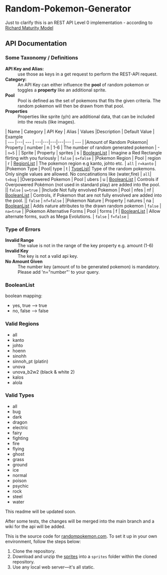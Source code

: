 # Random-Pokemon-Generator

Just to clarify this is an REST API Level 0 implementation - according to [Richard Maturity Model](https://en.wikipedia.org/wiki/Richardson_Maturity_Model)

## API Documentation

### Some Taxonomy / Definitions

<dl>
  <dt><strong>API Key and Alias: </strong></dt>
  <dd>use those as keys in a get request to perform the REST-API request.</dd>
  <dt><strong>Category: </strong></dt>
  <dd> An API Key can either influence the <strong>pool</strong> of random pokemon or toggles a <strong>property</strong> like an additional sprite. </dd>
  <dt><strong>Pool</strong></dt>
  <dd>Pool is defined as the set of pokemons that fits the given criteria.  The random pokemon will then be drawn from that pool.</dd>
  <dt><strong>Properties</strong></dt>
  <dd>Properties like sprite (y/n) are additional data, that can be included into the resuls (like images).</dd>
</dl>

| Name | Category | API Key  | Alias  | Values |Description  |  Default Value |  Example  
| --- |---| --- | ---|---|---|---|--- | --- |
|Amount of Random Pokemon| Property | number  | n  | 1-6  | The number of random generated pokemon  | - | `n=5` |
|  Sprite | Property |  sprites  | s  |  [BooleanList](#booleanlist) | Imagine a Red Rectangle flirting with you furiously | `false` | `s=false`  |
|Pokemon Region | Pool  | region  | r  | [RegionList](#valid-regions)  | The pokemon region e.g kanto, johto etc. | `all` |  `r=kanto`  |
|Pokemon Type | Pool| type  |  t |   [TypeList](#valid-types)|    Type of the random pokemons. Only single values are allowed. No concatinations like (water,fire) | `all`| `t=bug` |
|Overpowered Pokemon | Pool | ubers  |  u |  [BooleanList](#booleanlist) |  Controls if Overpowered Pokémon (not used in standard play) are added into the pool. ||  `false` | `u=true` |
|Include Not fully envolved Pokemon |  Pool | nfes  |  nf | [BooleanList](#booleanlist)  |  Controls, if Pokemon that are not fully envolved are added into the pool. ||  `false` |  `nf=false` |
|Pokemon Nature | Property | natures  |  na |  [BooleanList](#booleanlist) | Adds  nature attributes to the drawn random pokemon |  `false` | `na=true` |
|Pokemon Alternative Forms |  Pool | forms  |  f | [BooleanList](#booleanlist)  | Allow alternate forms, such as Mega Evolutions.  | `false`  | `f=false` |

### Type of Errors

<dl>
  <dt><strong>Invalid Range</strong></dt>
  <dd> The value is not in the range of the key property e.g. amount (1-6)</dd>
  <dt><strong>Invalid Key</strong></dt>
  <dd>The key is not a valid api key.</dd>
  <dt><strong>No Amount Given</strong></dt>
  <dd>The number key (amount of to be generated pokemon) is mandatory. Please add 'n="number"' to your query.</dd>
</dl>

### BooleanList

boolean mapping:

* yes, true --> true
* no, false --> false

### Valid Regions

* all
* kanto
* johto
* hoenn
* sinohh
* sinnoh_pt (platin)
* unova
* unova_b2w2 (black & white 2)
* kalos
* alola

### Valid Types

* all
* bug
* dark
* dragon
* electric
* fairy
* fighting
* fire
* flying
* ghost
* grass
* ground
* ice
* normal
* poison
* psychic
* rock
* steel
* water


This readme will be updated soon.

After some tests, the changes will be merged into the main branch and a wiki for the api will be added.


This is the source code for [randompokemon.com](https://randompokemon.com). To set it up in your own environment, follow the steps below:

1. Clone the repository.
2. Download and unzip the [sprites](https://randompokemon.com/sprites/sprites.zip) into a `sprites` folder within the cloned repository.
3. Use any local web server—it's all static.


